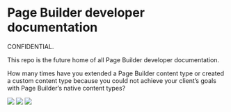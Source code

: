 # Page Builder developer documentation

CONFIDENTIAL.

This repo is the future home of all Page Builder developer documentation.

How many times have you extended a Page Builder content type or created a custom content type because you could not achieve your client’s goals with Page Builder’s native content types?

[![](https://api.gh-polls.com/poll/01ECWP6XN4V7ZRC8ESE8RJJNVS/Never)](https://api.gh-polls.com/poll/01ECWP6XN4V7ZRC8ESE8RJJNVS/Never/vote)
[![](https://api.gh-polls.com/poll/01ECWP6XN4V7ZRC8ESE8RJJNVS/Once)](https://api.gh-polls.com/poll/01ECWP6XN4V7ZRC8ESE8RJJNVS/Once/vote)
[![](https://api.gh-polls.com/poll/01ECWP6XN4V7ZRC8ESE8RJJNVS/Multiple%20times)](https://api.gh-polls.com/poll/01ECWP6XN4V7ZRC8ESE8RJJNVS/Multiple%20times/vote)

